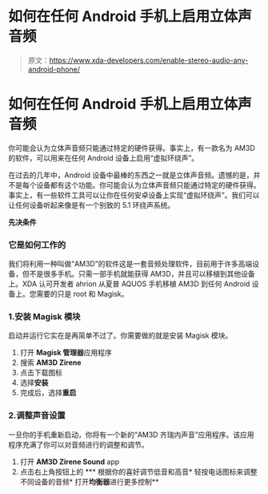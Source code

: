 # 如何在任何 Android 手机上启用立体声音频

> 原文：<https://www.xda-developers.com/enable-stereo-audio-any-android-phone/>

# 如何在任何 Android 手机上启用立体声音频

你可能会认为立体声音频只能通过特定的硬件获得。事实上，有一款名为 AM3D 的软件，可以用来在任何 Android 设备上启用“虚拟环绕声”。

在过去的几年中，Android 设备中最棒的东西之一就是立体声音频。遗憾的是，并不是每个设备都有这个功能。你可能会认为立体声音频只能通过特定的硬件获得。事实上，有一些软件工具可以让你在任何安卓设备上实现“虚拟环绕声”。我们可以让任何设备听起来像是有一个别致的 5.1 环绕声系统。

**先决条件**

### 它是如何工作的

我们将利用一种叫做“AM3D”的软件这是一套音频处理软件，目前用于许多高端设备，但不是很多手机。只需一部手机就能获得 AM3D，并且可以移植到其他设备上。XDA 认可开发者 ahrion 从夏普 AQUOS 手机移植 AM3D 到任何 Android 设备上。您需要的只是 root 和 Magisk。

### 1.安装 Magisk 模块

启动并运行它实在是再简单不过了。你需要做的就是安装 Magisk 模块。

1.  打开 **Magisk 管理器**应用程序
2.  搜索 **AM3D Zirene**
3.  点击下载图标
4.  选择**安装**
5.  完成后，选择**重启**

### 2.调整声音设置

一旦你的手机重新启动，你将有一个新的“AM3D 齐瑞内声音”应用程序。该应用程序充满了你可以对音频进行的调整和调节。

1.  打开 **AM3D Zirene Sound** app
2.  点击右上角按钮上的
***   根据你的喜好调节低音和高音*   轻按电话图标来调整不同设备的音频*   打开**均衡器**进行更多控制**